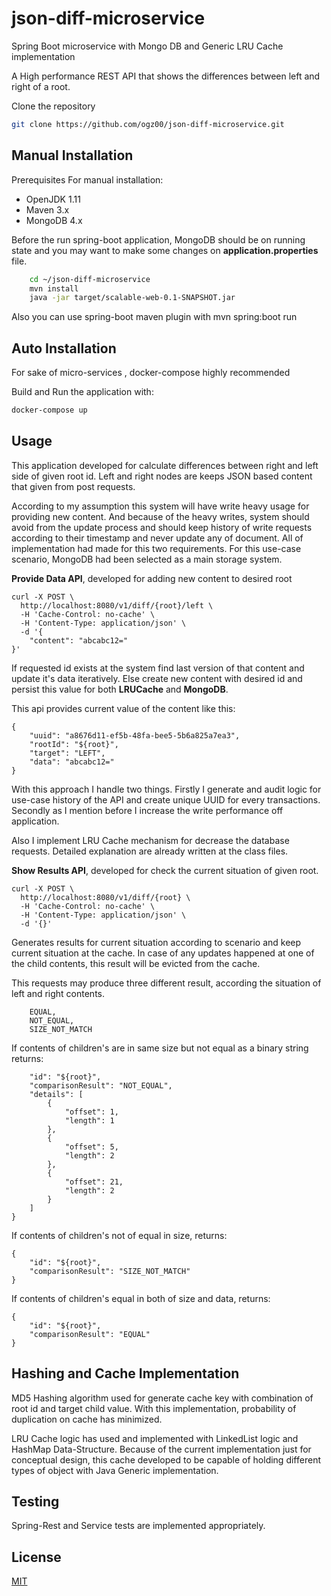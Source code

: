 # json-diff-microservice
Spring Boot microservice with Mongo DB and Generic LRU Cache implementation

A High performance REST API that shows the differences between left and right of a root.


Clone the repository

```bash
git clone https://github.com/ogz00/json-diff-microservice.git
```

## Manual Installation

Prerequisites For manual installation:

- OpenJDK 1.11 
- Maven 3.x
- MongoDB 4.x

Before the run spring-boot application, MongoDB should be on running state and you may want to make some changes on **application.properties** file.
 
```bash
    cd ~/json-diff-microservice
    mvn install
    java -jar target/scalable-web-0.1-SNAPSHOT.jar
```
Also you can use spring-boot maven plugin with mvn spring:boot run

## Auto Installation

For sake of micro-services , docker-compose highly recommended

Build and Run the application with:

```bash
docker-compose up
```

## Usage

This application developed for calculate differences between right and left side of given root id. Left and right nodes are keeps JSON based content that given from post requests.

According to my assumption this system will have write heavy usage for providing new content. And because of the heavy writes, system should avoid from the update process and should keep history of write requests according to their timestamp and never update any of document. All of implementation had made for this two requirements.
For this use-case scenario, MongoDB had been selected as a main storage system. 


**Provide Data API**, developed for adding new content to desired root

```
curl -X POST \
  http://localhost:8080/v1/diff/{root}/left \
  -H 'Cache-Control: no-cache' \
  -H 'Content-Type: application/json' \
  -d '{
	"content": "abcabc12="
}'
  ```
If requested id exists at the system find last version of that content and update it's data iteratively. Else create new content with desired id and persist this value for both **LRUCache** and **MongoDB**.

This api provides current value of the content like this:
```
{
    "uuid": "a8676d11-ef5b-48fa-bee5-5b6a825a7ea3",
    "rootId": "${root}",
    "target": "LEFT",
    "data": "abcabc12="
} 
```

With this approach I handle two things. Firstly I generate and audit logic for use-case history of the API and create unique UUID for every transactions. Secondly as I mention before I increase the write performance off application.

Also I implement LRU Cache mechanism for decrease the database requests. Detailed explanation are already written at the class files.


**Show Results API**, developed for check the current situation of given root.
```
curl -X POST \
  http://localhost:8080/v1/diff/{root} \
  -H 'Cache-Control: no-cache' \
  -H 'Content-Type: application/json' \
  -d '{}'
 ```

Generates results for current situation according to scenario and keep current situation at the cache. In case of any updates happened at one of the child contents, this result will be evicted from the cache.

This requests may produce three different result, according the situation of left and right contents.

```    
    EQUAL,
    NOT_EQUAL,
    SIZE_NOT_MATCH 
```
If contents of children's are in same size but not equal as a binary string returns:

```{
    "id": "${root}",
    "comparisonResult": "NOT_EQUAL",
    "details": [
        {
            "offset": 1,
            "length": 1
        },
        {
            "offset": 5,
            "length": 2
        },
        {
            "offset": 21,
            "length": 2
        }
    ]
}  
```

If contents of children's not of equal in size, returns:
```
{
    "id": "${root}",
    "comparisonResult": "SIZE_NOT_MATCH"
}
```

If contents of children's equal in both of size and data, returns:
```
{
    "id": "${root}",
    "comparisonResult": "EQUAL"
}
```
## Hashing and Cache Implementation
MD5 Hashing algorithm used for generate cache key with combination of root id and target child value. With this implementation, probability of duplication on cache has minimized.

LRU Cache logic has used and implemented with LinkedList logic and HashMap Data-Structure. Because of the current implementation just for conceptual design, this cache developed to be capable of holding different types of object with Java Generic implementation.

## Testing
Spring-Rest and Service tests are implemented appropriately.

## License
[MIT](https://choosealicense.com/licenses/mit/)
